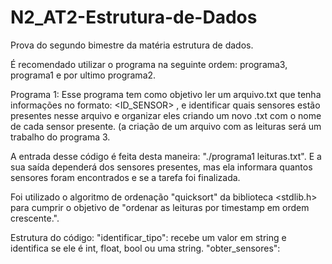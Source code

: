 # N2_AT2-Estrutura-de-Dados
Prova do segundo bimestre da matéria estrutura de dados.

É recomendado utilizar o programa na seguinte ordem: programa3, programa1 e por ultimo programa2.

Programa 1: 
Esse programa tem como objetivo ler um arquivo.txt que tenha informações no formato: <TIMESTAMP> <ID_SENSOR> <VALOR>, e identificar quais sensores estão presentes nesse arquivo e organizar eles criando um novo .txt com o nome de cada sensor presente. (a criação de um arquivo com as leituras será um trabalho do programa 3.

A entrada desse código é feita desta maneira: "./programa1 leituras.txt". E a sua saída dependerá dos sensores presentes, mas ela informara quantos sensores foram encontrados e se a tarefa foi finalizada.

Foi utilizado o algoritmo de ordenação "quicksort" da biblioteca <stdlib.h> para cumprir o objetivo de "ordenar as leituras por timestamp em ordem crescente.".

Estrutura do código: 
"identificar_tipo": recebe um valor em string e identifica se ele é int, float, bool ou uma string.
"obter_sensores": 
